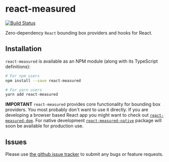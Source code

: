 # react-measured

[![Build Status](https://travis-ci.org/janjakubnanista/react-measured.svg?branch=master)](https://travis-ci.org/janjakubnanista/react-measured)

Zero-dependency `React` bounding box providers and hooks for React.

## Installation

`react-measured` is available as an NPM module (along with its TypeScript definitions):

```bash
# For npm users
npm install --save react-measured

# For yarn users
yarn add react-measured
```

**IMPORTANT** `react-measured` provides core functionality for bounding box providers.
You most probably don't want to use it directly. If you are developing a browser based React app
you might want to check out [`react-measured-dom`](https://www.npmjs.com/package/react-measured-dom).
For native development [`react-measured-native`](https://www.npmjs.com/package/react-measured-native) package will soon be available for production use.

## Issues

Please use [the github issue tracker](https://github.com/janjakubnanista/react-measured/issues) to submit any bugs or feature requests.

